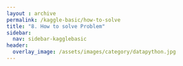 ```yaml
---
layout : archive
permalink: /kaggle-basic/how-to-solve
title: "8. How to solve Problem"
sidebar:
  nav: sidebar-kagglebasic
header:
  overlay_image: /assets/images/category/datapython.jpg
---
```

